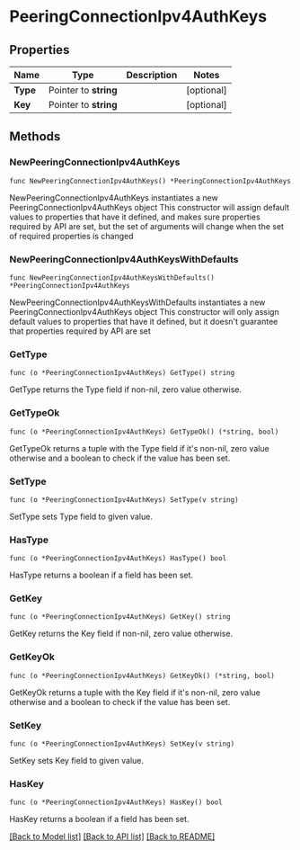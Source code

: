 # PeeringConnectionIpv4AuthKeys

## Properties

Name | Type | Description | Notes
------------ | ------------- | ------------- | -------------
**Type** | Pointer to **string** |  | [optional] 
**Key** | Pointer to **string** |  | [optional] 

## Methods

### NewPeeringConnectionIpv4AuthKeys

`func NewPeeringConnectionIpv4AuthKeys() *PeeringConnectionIpv4AuthKeys`

NewPeeringConnectionIpv4AuthKeys instantiates a new PeeringConnectionIpv4AuthKeys object
This constructor will assign default values to properties that have it defined,
and makes sure properties required by API are set, but the set of arguments
will change when the set of required properties is changed

### NewPeeringConnectionIpv4AuthKeysWithDefaults

`func NewPeeringConnectionIpv4AuthKeysWithDefaults() *PeeringConnectionIpv4AuthKeys`

NewPeeringConnectionIpv4AuthKeysWithDefaults instantiates a new PeeringConnectionIpv4AuthKeys object
This constructor will only assign default values to properties that have it defined,
but it doesn't guarantee that properties required by API are set

### GetType

`func (o *PeeringConnectionIpv4AuthKeys) GetType() string`

GetType returns the Type field if non-nil, zero value otherwise.

### GetTypeOk

`func (o *PeeringConnectionIpv4AuthKeys) GetTypeOk() (*string, bool)`

GetTypeOk returns a tuple with the Type field if it's non-nil, zero value otherwise
and a boolean to check if the value has been set.

### SetType

`func (o *PeeringConnectionIpv4AuthKeys) SetType(v string)`

SetType sets Type field to given value.

### HasType

`func (o *PeeringConnectionIpv4AuthKeys) HasType() bool`

HasType returns a boolean if a field has been set.

### GetKey

`func (o *PeeringConnectionIpv4AuthKeys) GetKey() string`

GetKey returns the Key field if non-nil, zero value otherwise.

### GetKeyOk

`func (o *PeeringConnectionIpv4AuthKeys) GetKeyOk() (*string, bool)`

GetKeyOk returns a tuple with the Key field if it's non-nil, zero value otherwise
and a boolean to check if the value has been set.

### SetKey

`func (o *PeeringConnectionIpv4AuthKeys) SetKey(v string)`

SetKey sets Key field to given value.

### HasKey

`func (o *PeeringConnectionIpv4AuthKeys) HasKey() bool`

HasKey returns a boolean if a field has been set.


[[Back to Model list]](../README.md#documentation-for-models) [[Back to API list]](../README.md#documentation-for-api-endpoints) [[Back to README]](../README.md)


